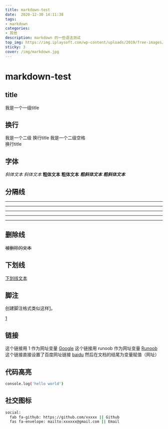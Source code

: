 ```yaml
---
title: markdown-test
date:  2020-12-30 14:11:38
tags:
- markdown
categories: 
- 其他
description: markdown 的一些语法测试
top_img: https://img.iplaysoft.com/wp-content/uploads/2019/free-images/free_stock_photo.jpg
sticky: 3
cover: /img/markdown.jpg
---
```


# markdown-test

## title
我是一个一级title

## 换行
我是一个二级
换行title
我是一个二级空格  
换行title

## 字体
*斜体文本*
_斜体文本_
**粗体文本**
__粗体文本__
***粗斜体文本***
___粗斜体文本___

## 分隔线
***
* * *
*****
- - -
----------

## 删除线
~~被删除的文本~~

## 下划线
<u>下划线文本</u>

## 脚注
创建脚注格式类似这样<a id="bib1" href="#bib1ref"><sup>[1]</sup></a>。

<a href="#bib1" id="bib1ref"><sup>[1]</sup></a>

## 链接
这个链接用 1 作为网址变量 [Google][1]
这个链接用 runoob 作为网址变量 [Runoob][runoob]
这个链接直接设置了百度网址链接 [baidu](https://www.baidu.com)
然后在文档的结尾为变量赋值（网址）

[1]: http://www.google.com/
[runoob]: http://www.runoob.com/

## 代码高亮
```bash
console.log('hello world')
```

## 社交图标
```bash
social:
  fab fa-github: https://github.com/xxxxx || Github
  fas fa-envelope: mailto:xxxxxx@gmail.com || Email
```
